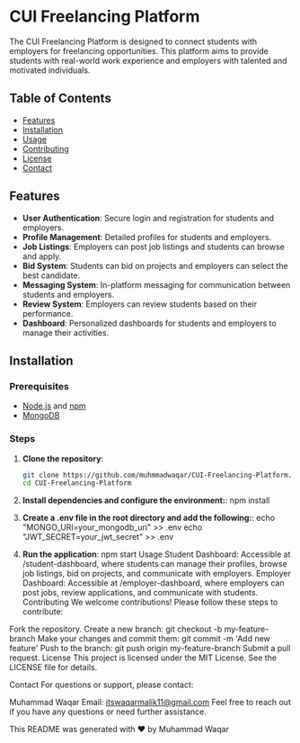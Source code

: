 # CUI Freelancing Platform

The CUI Freelancing Platform is designed to connect students with employers for freelancing opportunities. This platform aims to provide students with real-world work experience and employers with talented and motivated individuals.

## Table of Contents
- [Features](#features)
- [Installation](#installation)
- [Usage](#usage)
- [Contributing](#contributing)
- [License](#license)
- [Contact](#contact)

## Features
- **User Authentication**: Secure login and registration for students and employers.
- **Profile Management**: Detailed profiles for students and employers.
- **Job Listings**: Employers can post job listings and students can browse and apply.
- **Bid System**: Students can bid on projects and employers can select the best candidate.
- **Messaging System**: In-platform messaging for communication between students and employers.
- **Review System**: Employers can review students based on their performance.
- **Dashboard**: Personalized dashboards for students and employers to manage their activities.

## Installation
### Prerequisites
- [Node.js](https://nodejs.org/) and [npm](https://www.npmjs.com/)
- [MongoDB](https://www.mongodb.com/)

### Steps
1. **Clone the repository**:
   ```sh
   git clone https://github.com/muhmmadwaqar/CUI-Freelancing-Platform.git
   cd CUI-Freelancing-Platform
2. **Install dependencies and configure the environment:**:
  npm install
3. **Create a .env file in the root directory and add the following:**:
  echo "MONGO_URI=your_mongodb_uri" >> .env
  echo "JWT_SECRET=your_jwt_secret" >> .env

4.  **Run the application**:
   npm start
Usage
Student Dashboard: Accessible at /student-dashboard, where students can manage their profiles, browse job listings, bid on projects, and communicate with employers.
Employer Dashboard: Accessible at /employer-dashboard, where employers can post jobs, review applications, and communicate with students.
Contributing
We welcome contributions! Please follow these steps to contribute:

Fork the repository.
Create a new branch: git checkout -b my-feature-branch
Make your changes and commit them: git commit -m 'Add new feature'
Push to the branch: git push origin my-feature-branch
Submit a pull request.
License
This project is licensed under the MIT License. See the LICENSE file for details.

Contact
For questions or support, please contact:

Muhammad Waqar
Email: itswaqarmalik11@gmail.com
Feel free to reach out if you have any questions or need further assistance.

This README was generated with ❤️ by Muhammad Waqar
   
